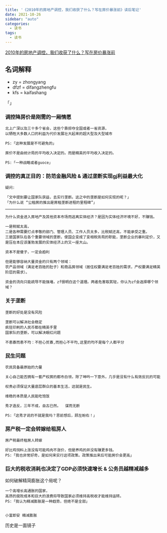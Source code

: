 ```yaml
---
title: '《2010年的房地产调控，我们收获了什么？写在房价暴涨前》读后笔记'
date: 2021-10-26
sidebar: "auto"
categories:
  - 读书
tags: 
  - 读书
---
```


[2010年的房地产调控，我们收获了什么？写在房价暴涨前](https://github.com/shengcaishizhan/kkndme_tianya)


## **名词解释**

- zy = zhongyang
- dfzf = difangzhengfu
- kfs = kaifashang

「」

### **调控降房价是刚需的一厢情愿**

```
北上广深以及三十多个省会，这些个靠掠夺全国或者一省资源，
以牺牲大多数人口的利益为代价发展壮大起来的超大型及大型城市

PS:「这种发展是不可避免的」
```

```
房价不是由统计局的平均收入决定的。而是精英的平均收入决定的。

PS:「一种战略或者guoce」
```

### **调控的真正目的：防范金融风险 & 通过垄断实现gj利益最大化**

```
疑问:

「文中提到要让国家队获益，去实行垄断。这之中的垄断是如何实现的呢？」
「为什么说 “公租房的推出是房租垄断进程的里程碑”」
```

<hr>

```
为什么资金进入房地产及其他资本市场而逃离实体经济？是因为实体经济环境不好，不赚钱。

一是税赋太高，
二是各种需要打点孝敬的部门、管理人员、工作人员太多，比税赋还高，不能承受之重。
三是国家队在各个重要领域的垄断，使国企变成了变相税务局的职能，垄断企业的暴利定价，又是压在本应该蓬勃发展的实体经济上的又一座大山。

资本不是傻子，一定会趋利

但是能够容纳大量资金的只有两个领域：
农产品领域（满足老百姓的肚子）和商品房领域（居住权要满足老百姓的需求，产权要满足精英阶层的需求）。

资金的流向只能疏导不能强堵，zf很明白这个道理。两者危害取其轻，你认为zf会选择哪个领域？
```


### **关于垄断**

```{7}
垄断的好处是没有风险

垄断可以解决社会稳定
疯狂印刷的人民币都在精英手里
国家队的垄断，可以解决眼红问题

不患寡而患不均：不担心贫寡,而担心不平均,这里的均不是每个人都平分
```


### **民生问题**

```
农民具备最原始的力量

关心自己能否拥有一套产权房的都市白领，除了呻吟一下意外，几乎是没有什么有效反抗的可能

权贵必须保证大量底层群众的基本生活，这就是民生。

维稳的本质是人民能吃饱饭

秀才造反，三年不成，自古已然。  谋而无断

PS:「这秀才说的不就是我吗？思前想后，顾左盼右！」

```


### **房产税一定会转嫁给租房人**

```
房产税最终租房人转嫁

好比鸡饲料上涨没有可能鸡肉不涨价，但是养鸡的并没有赚更多钱。
PS:「我也非常好奇，是如何来实行这项政策。政策推出来后可能房价会更高」
```

### **巨大的税收消耗也决定了GDP必须快速增长 & 公务员越精减越多**

如何破解精简膨胀这个局呢？

```
一个高增长高通胀的国家，
高昂的腐败成本和巨大的浪费将导致国家必须维持高税收才能维持运转。
PS:「我认为精减膨胀是一种趋势，但绝不是全部」


小富即安 精减膨胀 
```


历史是一面镜子